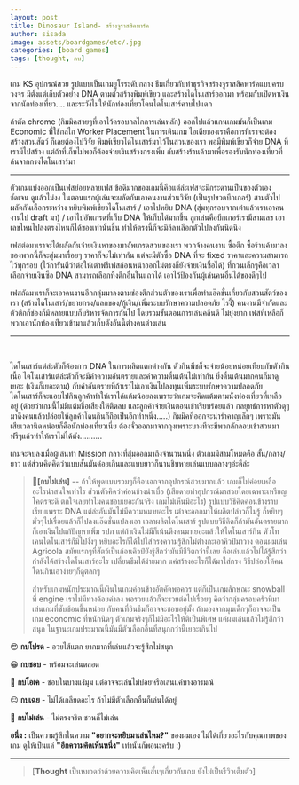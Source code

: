 ```yaml
---
layout: post
title: Dinosaur Island- สร้างจูราสสิคพาร์ค
author: sisada
image: assets/boardgames/etc/.jpg
categories: [board games]
tags: [thought, กบ]
---
```

เกม KS อุปกรณ์สวย รูปแบบเป็นเกมยูโรระดับกลาง ธีมเกี่ยวกับทำธุรกิจสร้างจูราสสิคพาร์คแบบครบวงจร มีตั้งแต่เก็บตัวอย่าง DNA ตามตัวสร้างพิมพ์เขียว และสร้างไดโนเสาร์ออกมา พร้อมกับเปิดหาเงินจากนักท่องเที่ยว.... และระวังไม่ให้นักท่องเที่ยวโดนไดโนเสาร์คาบไปแดก

ถ้าตัด chrome (กิมมิคสวยๆที่เอาไว้ครอบกลไกการเล่นหลัก) ออกไปแล้วแกนเกมมันก็เป็นเกม Economic ที่ใช้กลไก Worker Placement ในการเดินเกม ไอเดียของเราคือการที่เราจะต้องสร้างสวนสัตว์ ก็เลยต้องไปวิจัย พิมพ์เขียวไดโนเสาร์มาไว้ในสวนของเรา พอมีพิมพ์เขียวก็จ่าย DNA ที่เรามีไปสร้าง แต่ถ้าที่เก็บไม่พอก็ต้องจ่ายเงินสร้างกรงเพิ่ม กับสร้างร้านค้ามาเพื่อรองรับนักท่องเที่ยวที่ล้นจากกรงไดโนเสาร์มา



---



ตัวเกมแบ่งออกเป็นเฟสย่อยหลายเฟส ข้อดีมากของเกมนี้คือแต่ล่ะเฟสจะมีกระดานเป็นของตัวเองชัดเจน ดูแล้วไม่งง ในตอนแรกผู้เล่นจะผลัดกันเอาคนงานส่วนวิจัย (เป็นรูปขวดบีกเกอร์) สามตัวไปผลัดกันเลือกระหว่าง หยิบพิมพ์เขียวไดโนเสาร์ / เอาไปหยิบ DNA (สุ่มทุกรอบจากเต๋าแล้วเราเอาคนงานไป draft มา) / เอาไปอัพเกรดที่เก็บ DNA ให้เก็บได้มากขึ้น ลูกเล่นคือบีกเกอร์เรามีสามเลข เอาเลขไหนไปลงตรงไหนก็ได้ของเท่านั้นชิ้น ทำให้ตรงนี้ก็จะมีลีลาเลือกตัวไปลงกันนิดนึง

เฟสต่อมาเราจะได้ผลัดกันจ่ายเงินหาของมาอัพเกรดสวนของเรา พวกจ้างคนงาน ซื้อตึก ซื้อร้านค้ามาลง ของพวกนี้ก็จะสุ่มมาเรื่อยๆ ราคาก็จะไม่เท่ากัน แต่จะมีตัวซื้อ DNA ที่จะ fixed ราคาและความสามารถไว้ทุกรอบ (ไว้การันตีว่าต่อให้เต๋าฟรีเฟสก่อนหน้าออกไม่ตรงก็ยังจ่ายเงินซื้อได้) ที่กวนเล็กๆคือเวลาเลือกจ่ายเงินซื้อ DNA สามารถเลือกทิ้งตึกอื่นในแถวได้ เอาไว้ป้องกันผู้เล่นคนอื่นได้ของดีๆไป

เฟสถัดมาเราก็จะเอาคนงานอีกกลุ่มมาลงตามช่องตึกส่วนตัวของเราเพื่อทำแอ๊คชั่นเกี่ยวกับสวนสัตว์ของเรา (สร้างไดโนเสาร์/ขยายกรง/แลกของ/กู้เงิน/เพิ่มระบบรักษาความปลอดภัย ไรงี้) คนงานมีจำกัดและตัวตึกก็ช่องก็มีหลายแบบก็บริหารจัดการกันไป โดยรวมขั้นตอนการเล่นคลีนดี ไม่ยุ่งยาก เฟสที่เหลือก็พวกเอานักท่องเท่ียวเข้ามาแล้วเก็บตังอันนี้ต่างคนต่างเล่น



---



 

ไดโนเสาร์แต่ล่ะตัวก็ต้องการ DNA ในการผลิตแตกต่างกัน ตัวกินพืชก็จะจ่ายน้อยหน่อยเทียบกับตัวกินเนื้อ ไดโนเสาร์แต่ล่ะตัวก็จะมีค่าความอันตรายและค่าความตื่นเต้นไม่เท่ากัน ยิ่งตื่นเต้นมากคนก็มาดูเยอะ (เงินก็เยอะตาม) กับค่าอันตรายที่ถ้าเราไม่เอาเงินไปลงทุนเพิ่มระบบรักษาความปลอดภัย ไดโนเสาร์ก็จะแอบไปกินลูกค้าทำให้เราได้แต้มน้อยลงเพราะว่าเกมจะคิดแต้มตามนั่งท่องเที่ยวที่เหลืออยู่ (ด้วยว่าเกมนี้ไม่มีแต้มชื่อเสียงให้ติดลบ และลูกค้าจ่ายเงินตอนเข้าเรียบร้อยแล้ว กลยุทธ์การหาตัวดุๆมาดึงคนแล้วปล่อยให้ลูกค้าโดนกินก็ถือเป็นอีกท่าหนึ่ง.....) กิมมิคที่ออกจะน่ารำคาญเล็กๆ เพราะมันเสียเวลานิดหน่อยก็คือนักท่องเที่ยวเนี่ย ต้องจั่วออกมาจากถุงเพราะบางทีจะมีพวกลักลอบเข้าสวนมาฟรีๆแล้วทำให้เราไม่ได้ตัง..........

เกมจะจบลงเมื่อผู้เล่นทำ Mission กลางที่สุ่มออกมาถึงจำนวนหนึ่ง ตัวเกมมีสามโหมดคือ สั้น/กลาง/ยาว แต่ส่วนคิดคิดว่าแบบสั้นมันด๋อยเกินและแบบยาวก็นานชิบหายเล่นแบบกลางๆอ่ะดีล่ะ

> 🐸**[กบไม่เล่น]** -- ถ้าให้พูดแบบรวมๆก็คือนอกจากอุปกรณ์สวยมากแล้ว เกมก็ไม่ค่อยเหลืออะไรน่าสนใจเท่าไร ส่วนตัวคิดว่าค่อนข้างน่าเบื่อ (เสียดายทำอุปกรณ์มาสวยโดยเฉพาะเหรียญโคตรจะดี ตกใจเลยทำไมคนชอบเยอะกันจริง เกมไม่เห็นมีอะไร) รูปแบบวิธีคิดค่อนข้างราบเรียบเพราะ DNA แต่ล่ะอันมันไม่มีความหมายอะไร เต๋าจะออกมาให้ผลิตปล่าวก็ไม่รู้ ก็หยิบๆมั่วๆไปเรื่อยแล้วก็ไปลงแอ๊คชั่นแปลงเอา เวลาผลิตไดโนเสาร์ รูปแบบวิธีคิดก็ถ้ามันอันตรายมากก็เอาเงินไปแก้ปัญหาเพิ่ม รปภ แต่ถ้าเงินไม่มีก็เน้นดึงคนมาเยอะแล้วให้ไดโนเสาร์กิน ตัวโทเคนไดโนเสาร์ก็มีไปงั้งๆ หยิบอะไรก็ได้ไปใส่กรงความรู้สึกไม่ต่างกะเอาคิวป์มาวาง ตอนผมเล่น Agricola สมัยแรกๆที่สัตว์เป็นก้อนคิวป์ยังรู้สึกว่ามันมีชีวิตกว่านี้เลย คือเล่นแล้วไม่ได้รู้สึกว่ากำลังได้สร้างไดโนเสาร์อะไร เปลี่ยนธีมได้ง่ายมาก แค่สร้างอะไรก็ได้มาใส่กรง วิธีปล่อยให้คนโดนกินเอาง่ายๆก็ดูตลกๆ
> 
> สำหรับเกมหนักประมาณนี้เงินในเกมค่อนข้างอัตคัดพอควร แต่ก็เป็นเกมลักษณะ snowball ที่ engine เราไม่มีทางด้อยค่าลง พอรวยแล้วก็จะรวยต่อไปเรื่อยๆ คิดว่ากลุ่มครอบครัวที่มาเล่นเกมที่ซับซ้อนขึ้นหน่อย กับคนที่อินธีมก็อาจจะชอบอยู่มั้ง ถ้ามองจากมุมเด็กๆก็อาจจะเป็นเกม economic ที่หนักนิดๆ ตัวเกมจริงๆก็ไม่มีอะไรให้ติเป็นพิเศษ แค่ผมเล่นแล้วไม่รู้สึกว่าสนุก ในฐานะเกมประมาณนี้มันมีตัวเลือกอื่นที่สนุกกว่านี้เยอะเกินไป


😍 **กบโปรด** - อวยไส้แตก ยากมากที่เล่นแล้วจะรู้สึกไม่สนุก

😁 **กบชอบ** - พร้อมจะเล่นตลอด

🙂 **กบโอเค** - ชอบในบางแง่มุม แต่อาจจะเล่นไม่บ่อยหรือเล่นแค่บางอารมณ์

😐 **กบเฉย** - ไม่ได้เกลียดอะไร ถ้าไม่มีตัวเลือกอื่นก็เล่นได้อยู่

🖕 **กบไม่เล่น** - ไม่ตรงจริต ชวนก็ไม่เล่น

**อนึ่ง :** เป็นความรู้สึกในความ **"อยากจะหยิบมาเล่นไหม?"** ของผมเอง ไม่ได้เกี่ยวอะไรกับคุณภาพของเกม ดูให้เป็นแค่ **"อีกความคิดเห็นหนึ่ง"** เท่านั้นก็พอนะครับ :)



---



> 
> [**Thought** เป็นหมวดว่าด้วยความคิดเห็นสั้นๆเกี่ยวกับเกม ยังไม่เป็นรีวิวเต็มตัว]
> 
> 
> 

